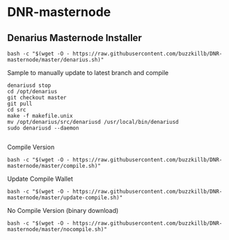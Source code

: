 # DNR-masternode

## Denarius Masternode Installer
```
bash -c "$(wget -O - https://raw.githubusercontent.com/buzzkillb/DNR-masternode/master/denarius.sh)"
```
Sample to manually update to latest branch and compile
```
denariusd stop
cd /opt/denarius
git checkout master
git pull
cd src
make -f makefile.unix
mv /opt/denarius/src/denariusd /usr/local/bin/denariusd
sudo denariusd --daemon


```
Compile Version
```
bash -c "$(wget -O - https://raw.githubusercontent.com/buzzkillb/DNR-masternode/master/compile.sh)"
```
Update Compile Wallet
```
bash -c "$(wget -O - https://raw.githubusercontent.com/buzzkillb/DNR-masternode/master/update-compile.sh)"
```

No Compile Version (binary download)
```
bash -c "$(wget -O - https://raw.githubusercontent.com/buzzkillb/DNR-masternode/master/nocompile.sh)"
```
